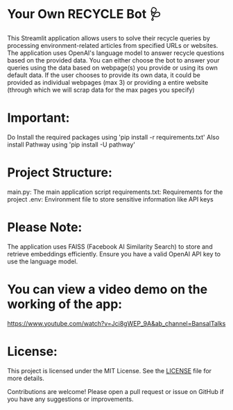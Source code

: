 # Your Own RECYCLE Bot 🩺

This Streamlit application allows users to solve their recycle queries by processing environment-related articles from specified URLs or websites. The application uses OpenAI's language model to answer recycle questions based on the provided data.
You can either choose the bot to answer your queries using the data based on webpage(s) you provide or using its own default data.
If the user chooses to provide its own data, it could be provided as individual webpages (max 3) or providing a entire website (through which we will scrap data for the max pages you specify)

# Important:

Do Install the required packages using 'pip install -r requirements.txt'
Also install Pathway using 'pip install -U pathway'

# Project Structure:

main.py: The main application script
requirements.txt: Requirements for the project
.env: Environment file to store sensitive information like API keys

# Please Note:
The application uses FAISS (Facebook AI Similarity Search) to store and retrieve embeddings efficiently.
Ensure you have a valid OpenAI API key to use the language model.

# You can view a video demo on the working of the app:
https://www.youtube.com/watch?v=Jci8gWEP_9A&ab_channel=BansalTalks

# License:
This project is licensed under the MIT License. See the [LICENSE](LICENSE.txt) file for more details.

Contributions are welcome! Please open a pull request or issue on GitHub if you have any suggestions or improvements.
